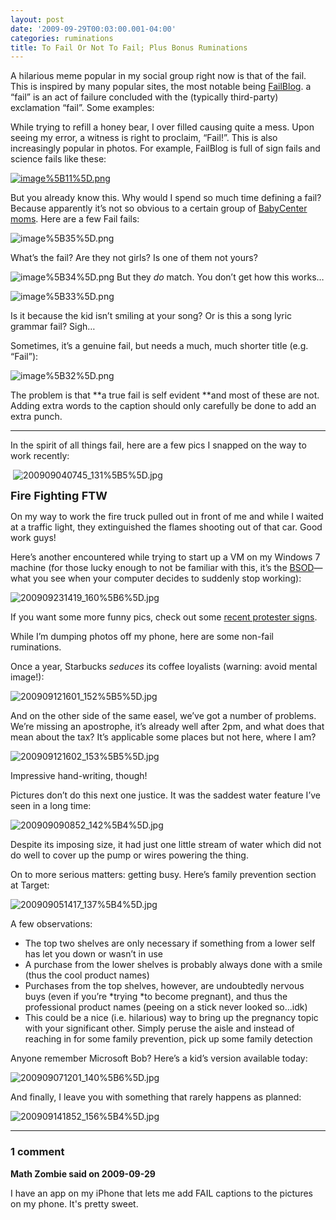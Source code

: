 ```yaml
---
layout: post
date: '2009-09-29T00:03:00.001-04:00'
categories: ruminations
title: To Fail Or Not To Fail; Plus Bonus Ruminations
---
```



A hilarious meme popular in my social group right now is that of the fail. This is inspired by many popular sites, the most notable being [FailBlog](http://failblog.org/). a “fail” is an act of failure concluded with the (typically third-party) exclamation “fail”. Some examples:

While trying to refill a honey bear, I over filled causing quite a mess. Upon seeing my error, a witness is right to proclaim, “Fail!”. This is also increasingly popular in photos. For example, FailBlog is full of sign fails and science fails like these:  

[![image%5B11%5D.png](/assets/2009/image%5B11%5D.png)](http://failblog.org/2009/08/30/sports-recognition-fail/)&#160;





But you already know this. Why would I spend so much time defining a fail? Because apparently it’s not so obvious to a certain group of [BabyCenter moms](http://community.babycenter.com/post/a13943225/fail_pictures_stole_from_the_june_board). Here are a few Fail fails:

![image%5B35%5D.png](/assets/2009/image%5B35%5D.png)

What’s the fail? Are they not girls? Is one of them not yours?

![image%5B34%5D.png](/assets/2009/image%5B34%5D.png) But they *do* match. You don’t get how this works…

![image%5B33%5D.png](/assets/2009/image%5B33%5D.png)

Is it because the kid isn’t smiling at your song? Or is this a song lyric grammar fail? Sigh…

Sometimes, it’s a genuine fail, but needs a much, much shorter title (e.g. “Fail”):

![image%5B32%5D.png](/assets/2009/image%5B32%5D.png)



The problem is that **a true fail is self evident **and most of these are not. Adding extra words to the caption should only carefully be done to add an extra punch. 

   <hr />

In the spirit of all things fail, here are a few pics I snapped on the way to work recently:  

&#160;![200909040745_131%5B5%5D.jpg](/assets/2009/200909040745_131%5B5%5D.jpg)</a>    

<font size="4">**Fire Fighting FTW**</font>



On my way to work the fire truck pulled out in front of me and while I waited at a traffic light, they extinguished the flames shooting out of that car. Good work guys!

Here’s another encountered while trying to start up a VM on my Windows 7 machine (for those lucky enough to not be familiar with this, it’s the [BSOD](http://en.wikipedia.org/wiki/Blue_Screen_of_Death)—what you see when your computer decides to suddenly stop working):

![200909231419_160%5B6%5D.jpg](/assets/2009/200909231419_160%5B6%5D.jpg)</a> 

If you want some more funny pics, check out some [recent protester signs](http://www.huffingtonpost.com/2009/09/21/the-funniest-protest-sign_n_292342.html).

While I’m dumping photos off my phone, here are some non-fail ruminations.

Once a year, Starbucks *seduces* its coffee loyalists (warning: avoid mental image!):

![200909121601_152%5B5%5D.jpg](/assets/2009/200909121601_152%5B5%5D.jpg)</a> 



And on the other side of the same easel, we’ve got a number of problems. We’re missing an apostrophe, it’s already well after 2pm, and what does that mean about the tax? It’s applicable some places but not here, where I am? 

![200909121602_153%5B5%5D.jpg](/assets/2009/200909121602_153%5B5%5D.jpg)</a> 

Impressive hand-writing, though!

Pictures don’t do this next one justice. It was the saddest water feature I’ve seen in a long time:

![200909090852_142%5B4%5D.jpg](/assets/2009/200909090852_142%5B4%5D.jpg)</a>&#160; 

Despite its imposing size, it had just one little stream of water which did not do well to cover up the pump or wires powering the thing.

On to more serious matters: getting busy. Here’s family prevention section at Target:

![200909051417_137%5B4%5D.jpg](/assets/2009/200909051417_137%5B4%5D.jpg)</a>

A few observations:  <ul>   <li>The top two shelves are only necessary if something from a lower self has let you down or wasn’t in use</li>    <li>A purchase from the lower shelves is probably always done with a smile (thus the cool product names)</li>    <li>Purchases from the top shelves, however, are undoubtedly nervous buys (even if you’re *trying *to become pregnant), and thus the professional product names (peeing on a stick never looked so…idk)</li>    <li>This could be a nice (i.e. hilarious) way to bring up the pregnancy topic with your significant other. Simply peruse the aisle and instead of reaching in for some family prevention, pick up some family detection</li> </ul>

Anyone remember Microsoft Bob? Here’s a kid’s version available today:

![200909071201_140%5B6%5D.jpg](/assets/2009/200909071201_140%5B6%5D.jpg)</a>

 And finally, I leave you with something that rarely happens as planned:

![200909141852_156%5B4%5D.jpg](/assets/2009/200909141852_156%5B4%5D.jpg)</a>

---

### 1 comment

**Math Zombie said on 2009-09-29**

I have an app on my iPhone that lets me add FAIL captions to the pictures on my phone. It's pretty sweet.

